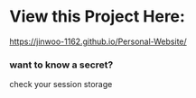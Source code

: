 # View this Project Here:

https://jinwoo-1162.github.io/Personal-Website/








### want to know a secret?

check your session storage
